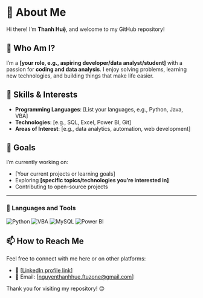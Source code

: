 # 👋 About Me  

Hi there! I’m **Thanh Huệ**, and welcome to my GitHub repository!  

## 🌟 Who Am I?  
I’m a **[your role, e.g., aspiring developer/data analyst/student]** with a passion for **coding and data analysis**. I enjoy solving problems, learning new technologies, and building things that make life easier.  

## 🔧 Skills & Interests  
- **Programming Languages**: [List your languages, e.g., Python, Java, VBA]  
- **Technologies**: [e.g., SQL, Excel, Power BI, Git]  
- **Areas of Interest**: [e.g., data analytics, automation, web development]  

## 🚀 Goals  
I’m currently working on:  
- [Your current projects or learning goals]  
- Exploring **[specific topics/technologies you’re interested in]**  
- Contributing to open-source projects  

---
### 🧰 Languages and Tools

![Python](https://img.shields.io/badge/Python-3776AB?style=for-the-badge&logo=python&logoColor=white)
![VBA](https://img.shields.io/badge/VBA-217346?style=for-the-badge&logo=microsoft-excel&logoColor=white)
![MySQL](https://img.shields.io/badge/MySQL-00000F?style=for-the-badge&logo=mysql&logoColor=white)
![Power BI](https://img.shields.io/badge/Power%20BI-F2C811?style=for-the-badge&logo=powerbi&logoColor=black)
<br />

## 📫 How to Reach Me  
Feel free to connect with me here or on other platforms:  
- 🔗 [[LinkedIn profile link](https://www.linkedin.com/in/nguy%E1%BB%85n-thanh-hu%E1%BB%87-80497a237/)]  
- 📧 Email: [nguyenthanhhue.ftuzone@gmail.com]

 Thank you for visiting my repository! 😊  
